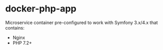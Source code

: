 docker-php-app
==============

Microservice container pre-configured to work with Symfony 3.x/4.x that contains:
- Nginx
- PHP 7.2+
